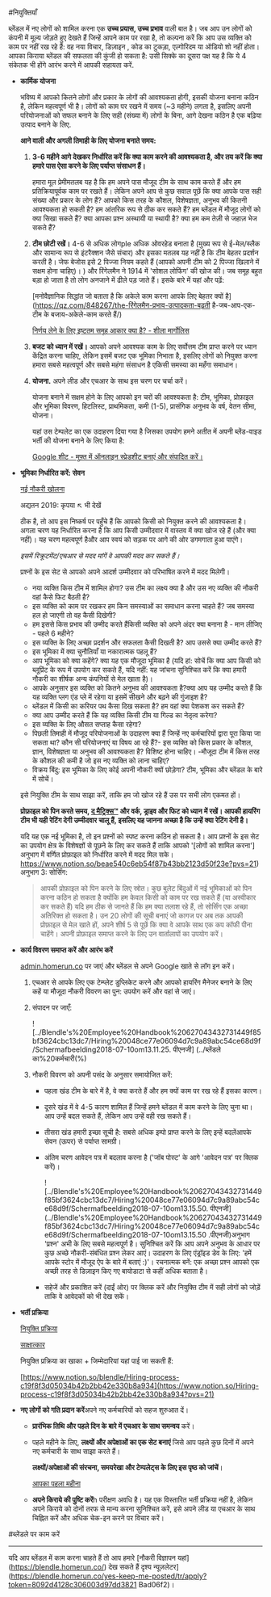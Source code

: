 #नियुक्तियाँ

ब्लेंडल में नए लोगों को शामिल करना एक **उच्च प्रयास, उच्च प्रभाव** वाली बात है। जब आप उन लोगों को कंपनी में मूल्य जोड़ते हुए देखते हैं जिन्हें आपने काम पर रखा है, तो कल्पना करें कि आप उस व्यक्ति को काम पर नहीं रख रहे हैं: वह नया विचार, डिज़ाइन , कोड का टुकड़ा, एल्गोरिदम या ऑडियो शो नहीं होता। आपका किराया ब्लेंडल की सफलता की कुंजी हो सकता है: उसी सिक्के का दूसरा पक्ष यह है कि ये 4 संकेतक भी होंगे आरंभ करने में आपकी सहायता करें.

- **कार्मिक योजना**
    
    भविष्य में आपको कितने लोगों और प्रकार के लोगों की आवश्यकता होगी, इसकी योजना बनाना कठिन है, लेकिन महत्वपूर्ण भी है। लोगों को काम पर रखने में समय (~3 महीने) लगता है, इसलिए अपनी परियोजनाओं को सफल बनाने के लिए सही (संख्या में) लोगों के बिना, आगे देखना कठिन है एक बढ़िया उत्पाद बनाने के लिए.
    
    **आने वाली और अगली तिमाही के लिए योजना बनाते समय:**
    
    1. **3-6 महीने आगे देखकर निर्धारित करें कि क्या काम करने की आवश्यकता है, और तय करें कि क्या हमारे पास ऐसा करने के लिए पर्याप्त संसाधन हैं।**
        
        हमारा मूल प्रेमीमतलब यह है कि हम अपने पास मौजूद टीम के साथ काम करते हैं और हम प्रतिक्रियापूर्वक काम पर रखते हैं। लेकिन अपने आप से कुछ सवाल पूछें कि क्या आपके पास सही संख्या और प्रकार के लोग हैं? आपको किस तरह के कौशल, विशेषज्ञता, अनुभव की कितनी आवश्यकता हो सकती है? हम आंतरिक रूप से ठीक कर सकते हैं? हम ब्लेंडल में मौजूद लोगों को क्या सिखा सकते हैं? क्या आपका प्रश्न अस्थायी या स्थायी है? क्या हम कम तेज़ी से जहाज़ भेज सकते हैं?
        
    2. **टीम छोटी रखें।** 4-6 से अधिक लोगple अधिक ओवरहेड बनाता है (मुख्य रूप से ई-मेल/स्लैक और सामान्य रूप से इंटरैक्शन जैसे संचार) और इसका मतलब यह नहीं है कि टीम बेहतर प्रदर्शन करती है। जेफ बेजोस इसे 2 पिज्जा नियम कहते हैं (आपको अपनी टीम को 2 पिज्जा खिलाने में सक्षम होना चाहिए)। ) और रिंगेलमैन ने 1914 में 'सोशल लोफिंग' की खोज की। जब समूह बहुत बड़ा हो जाता है तो लोग अनजाने में ढीले पड़ जाते हैं। इसके बारे में यहां और पढ़ें:
        
        [मनोवैज्ञानिक सिद्धांत जो बताता है कि अकेले काम करना आपके लिए बेहतर क्यों है](https://qz.com/848267/the-रिंगेलमैन-प्रभाव-उत्पादकता-बढ़ती है-जब-आप-एक-टीम के बजाय-अकेले-काम करते हैं/)
        
        [निर्णय लेने के लिए इष्टतम समूह आकार क्या है? - शीला मार्गोलिस](https://sheilamargolis.com/2011/01/24/what-is-the-optimal-group-size-for-decision-making/)
        
    3. **बजट को ध्यान में रखें।** आपको अपने आवश्यक काम के लिए सर्वोत्तम टीम प्राप्त करने पर ध्यान केंद्रित करना चाहिए, लेकिन इसमें बजट एक भूमिका निभाता है, इसलिए लोगों को नियुक्त करना हमारा सबसे महत्वपूर्ण और सबसे महंगा संसाधन है एकिसी समस्या का महँगा समाधान।
    4. **योजना.** अपने लीड और एचआर के साथ इस चरण पर चर्चा करें।
        
        योजना बनाने में सक्षम होने के लिए आपको इन चरों की आवश्यकता है: टीम, भूमिका, प्रोफ़ाइल और भूमिका विवरण, हिटलिस्ट, प्राथमिकता, कमी (1-5), प्रासंगिक अनुभव के वर्ष, वेतन सीमा, योजना।
        
         यहां उस टेम्पलेट का एक उदाहरण दिया गया है जिसका उपयोग हमने अतीत में अपनी ब्लेंड-वाइड भर्ती की योजना बनाने के लिए किया है:
        
        [Google शीट - मुफ़्त में ऑनलाइन स्प्रेडशीट बनाएं और संपादित करें।](https://docs.google.com/स्प्रेडशीट/d/1X9C2vGjxwdD2RSXcObW6A9rgd5XaD-zoFL1OIw5y5kQ/edit#gid=981401373)
        
- **भूमिका निर्धारित करें: सेवन**
    
    [नई नौकरी खोलना](भर्ती%20553b27f441d44be6bc98653afbe0dd61/खुलना%20up%20a%20नया%20जॉब%20df2ca8fd3d4e4e1ab62a0c97618141a8.md)
    
    अद्यतन 2019: कृपया ↖︎ भी देखें
    
    ठीक है, तो आप इस निष्कर्ष पर पहुँचे हैं कि आपको किसी को नियुक्त करने की आवश्यकता है। अगला चरण यह निर्धारित करना है कि आप किसी उम्मीदवार में वास्तव में क्या खोज रहे हैं (और क्या नहीं)। यह चरण महत्वपूर्ण हैऔर आप स्वयं को सड़क पर आगे की ओर डगमगाता हुआ पाएंगे।
    
    *इसमें रिक्रूटमेंट/एचआर से मदद मांगें वे आपकी मदद कर सकते हैं।*
    
    प्रश्नों के इस सेट से आपको अपने आदर्श उम्मीदवार को परिभाषित करने में मदद मिलेगी।
    
    - नया व्यक्ति किस टीम में शामिल होगा? उस टीम का लक्ष्य क्या है और उस नए व्यक्ति की नौकरी वहां कैसे फिट बैठती है?
    - इस व्यक्ति को काम पर रखकर हम किन समस्याओं का समाधान करना चाहते हैं? जब समस्या हल हो जाएगी तो वह कैसी दिखेगी?
    - हम इससे किस प्रभाव की उम्मीद करते हैंकिसी व्यक्ति को अपने अंदर क्या बनाना है - मान लीजिए - पहले 6 महीने?
    - इस व्यक्ति के लिए अच्छा प्रदर्शन और सफलता कैसी दिखती है? आप उससे क्या उम्मीद करते हैं?
    - इस भूमिका में क्या चुनौतियाँ या नकारात्मक पहलू हैं?
    - आप भूमिका को क्या कहेंगे? क्या यह एक मौजूदा भूमिका है (यदि हां: सोचें कि क्या आप किसी को ब्लूप्रिंट के रूप में उपयोग कर सकते हैं, यदि नहीं: यह जांचना सुनिश्चित करें कि क्या हमारी नौकरी का शीर्षक अन्य कंपनियों से मेल खाता है)।
    - आपके अनुसार इस व्यक्ति को कितने अनुभव की आवश्यकता है?क्या आप यह उम्मीद करते हैं कि यह व्यक्ति प्लग एंड प्ले में रहेगा या इसमें सीखने और बढ़ने की गुंजाइश है?
    - ब्लेंडल में किसी का करियर पथ कैसा दिख सकता है? हम वहां क्या पेशकश कर सकते हैं?
    - क्या आप उम्मीद करते हैं कि यह व्यक्ति किसी टीम या गिल्ड का नेतृत्व करेगा?
    - इस व्यक्ति के लिए औसत सप्ताह कैसा रहेगा?
    - पिछली तिमाही में मौजूद परियोजनाओं के उदाहरण क्या हैं जिन्हें नए कर्मचारियों द्वारा पूरा किया जा सकता था? कौन सी परियोजनाएं या विषय आ रहे हैं?- इस व्यक्ति को किस प्रकार के कौशल, ज्ञान, विशेषज्ञता या अनुभव की आवश्यकता है? विशिष्ट होना चाहिए।
    -मौजूदा टीम में किस तरह के कौशल की कमी है जो इस नए व्यक्ति को लाना चाहिए?
    - विक्रय बिंदु: इस भूमिका के लिए कोई अपनी नौकरी क्यों छोड़ेगा? टीम, भूमिका और ब्लेंडल के बारे में सोचें।
    
    इसे नियुक्ति टीम के साथ साझा करें, ताकि हम जो खोज रहे हैं उस पर सभी लोग एकमत हों।
    
    **प्रोफ़ाइल को पिन करते समय, [द मैट्रिक्स™](https://docs.google.com/spreadshields/d/1HO4cEH0dguBywUzjT3FMUSGiJbgGjOQDdaILl0BaJME/edit#gid=1890661785) और वर्क, ड्राइव और फिट को ध्यान में रखें। आपकी हायरिंग टीम भी यही रेटिंग देगी उम्मीदवार चालू हैं, इसलिए यह जानना अच्छा है कि उन्हें क्या रेटिंग देनी है।**
    
    यदि यह एक नई भूमिका है, तो इन प्रश्नों को स्पष्ट करना कठिन हो सकता है। आप प्रश्नों के इस सेट का उपयोग क्षेत्र के विशेषज्ञों से पूछने के लिए कर सकते हैं ताकि आपको '[लोगों को शामिल करना'] अनुभाग में वर्णित प्रोफ़ाइल को निर्धारित करने में मदद मिल सके।https://www.notion.so/beae540c6eb54f87b43bb2123d50f23e?pvs=21) अनुभाग 3: सोर्सिंग:
    
    > आपकी प्रोफ़ाइल को पिन करने के लिए स्रोत। कुछ बुलेट बिंदुओं में नई भूमिकाओं को पिन करना कठिन हो सकता है क्योंकि हम केवल किसी को काम पर रख सकते हैं (या अस्वीकार कर सकते हैं) यदि हम ठीक से जानते हैं कि हम क्या तलाश रहे हैं, तो सोर्सिंग एक अच्छा अतिरिक्त हो सकता है। उन 20 लोगों की सूची बनाएं जो कागज पर अब तक आपकी प्रोफ़ाइल से मेल खाते हों, अपने शीर्ष 5 से पूछें कि क्या वे आपके साथ एक कप कॉफी पीना चाहेंगे। अपनी प्रोफ़ाइल समाप्त करने के लिए उन वार्तालापों का उपयोग करें।
    >
- **कार्य विवरण समाप्त करें और आरंभ करें**
    
    [admin.homerun.co](http://admin.homerun.co) पर जाएं और ब्लेंडल से अपने Google खाते से लॉग इन करें।
    
    1. एचआर से आपके लिए एक टेम्प्लेट डुप्लिकेट करने और आपको हायरिंग मैनेजर बनाने के लिए कहें या मौजूदा नौकरी विवरण का पुन: उपयोग करें और वहां से जाएं।
    2. संपादन पर जाएँ:
        
        ![../Blendle's%20Employee%20Handbook%20627043432731449f85bf3624cbc13dc7/Hiring%20048ce77e06094d7c9a89abc54ce68d9f/Schermafbeelding2018-07-10om13.11.25. पीएनजी] (../ब्लेंडले का%20कर्मचारी(%)
        
    3. नौकरी विवरण को अपनी पसंद के अनुसार समायोजित करें:
        - पहला खंड टीम के बारे में है, वे क्या करते हैं और हम क्यों काम पर रख रहे हैं इसका कारण।
        - दूसरे खंड में वे 4-5 कारण शामिल हैं जिन्हें हमने ब्लेंडल में काम करने के लिए चुना था। आप उन्हें बदल सकते हैं, लेकिन आप उन्हें वही रख सकते हैं।
        - तीसरा खंड हमारी इच्छा सूची है: सबसे अधिक इम्पो प्राप्त करने के लिए इन्हें बदलेंआपके सेवन (ऊपर) से पर्याप्त सामग्री।
        - अंतिम चरण आवेदन पत्र में बदलाव करना है ('जॉब पोस्ट' के आगे 'आवेदन पत्र' पर क्लिक करें)।
            
            ![../Blendle's%20Employee%20Handbook%20627043432731449f85bf3624cbc13dc7/Hiring%20048ce77e06094d7c9a89abc54ce68d9f/Schermafbeelding2018-07-10om13.15.50. पीएनजी] (../Blendle's%20Employee%20Handbook%20627043432731449f85bf3624cbc13dc7/Hiring%20048ce77e06094d7c9a89abc54ce68d9f/Schermafbeelding2018-07-10om13.15.50 .पीएनजी)अनुभाग 'प्रश्न' अभी के लिए सबसे महत्वपूर्ण है। सुनिश्चित करें कि आप अपने अनुभव के आधार पर कुछ अच्छे नौकरी-संबंधित प्रश्न लेकर आएं। उदाहरण के लिए एंड्रॉइड डेव के लिए: 'हमें आपके स्टोर में मौजूद ऐप के बारे में बताएं :)'। रचनात्मक बनें: एक अच्छा प्रश्न आपको एक अच्छी तरह से डिज़ाइन किए गए बायोडाटा से कहीं अधिक बताता है।
            
        - सहेजें और प्रकाशित करें (दाईं ओर) पर क्लिक करें और नियुक्ति टीम में सही लोगों को जोड़ें ताकि वे आवेदकों को भी देख सकें।
- **भर्ती प्रक्रिया**
    
    [नियुक्ति प्रक्रिया](नियुक्ति%20553b27f441d44be6bc98653afbe0dd61/नियुक्ति%20प्रक्रिया%2021b759ccebb1488bb11de2cc783fe418.md)
    
    [साक्षात्कार](नियुक्ति%20553b27f441d44be6bc98653afbe0dd61/साक्षात्कार%209e084758ad2a4922a2cbc86a6d01b3d4.md)
    
    नियुक्ति प्रक्रिया का खाका + जिम्मेदारियां यहां पाई जा सकती हैं:
    
    [https://www.notion.so/blendle/Hiring-process-c19f8f3d05034b42b2bb42e330b8a934](https://www.notion.so/Hiring-process-c19f8f3d05034b42b2bb42e330b8a934?pvs=21)
    
- **नए लोगों को गति प्रदान करें**अपने नए कर्मचारियों को सहज शुरुआत दें।
    
    - **प्रारंभिक तिथि और पहले दिन के बारे में एचआर के साथ समन्वय** करें।
    - पहले महीने के लिए, **लक्ष्यों और अपेक्षाओं का एक सेट बनाएं** जिसे आप पहले कुछ दिनों में अपने नए कर्मचारी के साथ साझा करते हैं।
        
        **लक्ष्यों/अपेक्षाओं की संरचना, समयरेखा और टेम्पलेट्स के लिए इस पृष्ठ को जांचें**।
        
        [आपका पहला महीना ](आपका%201वां%20माह%20eef9b2e7b3a54d11ae0aa7d64e77e30f.md)
        
    - **अपने किराये की पुष्टि करें**h परीक्षण अवधि है। यह एक विस्तारित भर्ती प्रक्रिया नहीं है, लेकिन अपने किराये को दोनों तरफ से मान्य करना सुनिश्चित करें, इसे अपने लीड या एचआर के साथ चिह्नित करें और अधिक चेक-इन करने पर विचार करें।

#ब्लेंडले पर काम करें

---

यदि आप ब्लेंडल में काम करना चाहते हैं तो आप हमारे [नौकरी विज्ञापन यहां] (https://blendle.homerun.co/) देख सकते हैं दृश्य न्यूज़लेटर](https://blendle.homerun.co/yes-keep-me-posted/tr/apply?token=8092d4128c306003d97dd3821 Bad06f2)।